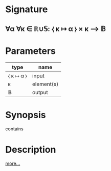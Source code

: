 # Signature
## ∀α ∀κ ∈ ℝ∪𝕊: ⧼ κ ↦ α ⧽ × κ ⟶ 𝔹

# Parameters

| type | name |
|------|------|
|⧼ κ ↦ α ⧽|input|
|κ|element(s)|
|𝔹|output|

# Synopsis
contains

# Description

[more...](https://en.wikipedia.org/wiki/Element_(mathematics))